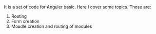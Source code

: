 It is a set of code for Anguler basic.
Here I cover some topics. Those are:
1. Routing
2. Form creation
3. Moudle creation and routing of modules

